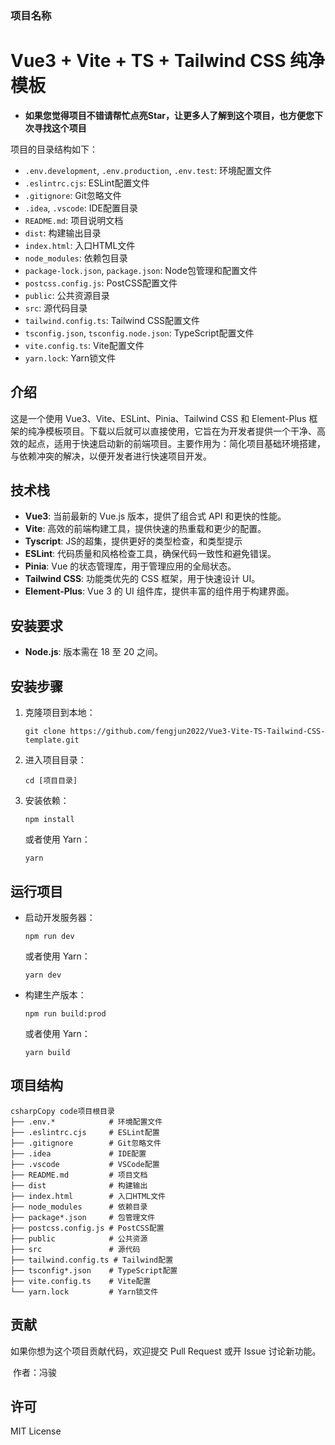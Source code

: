 



### 项目名称

# Vue3 + Vite + TS + Tailwind CSS 纯净模板

- **如果您觉得项目不错请帮忙点亮Star，让更多人了解到这个项目，也方便您下次寻找这个项目**

项目的目录结构如下：

- `.env.development`, `.env.production`, `.env.test`: 环境配置文件
- `.eslintrc.cjs`: ESLint配置文件
- `.gitignore`: Git忽略文件
- `.idea`, `.vscode`: IDE配置目录
- `README.md`: 项目说明文档
- `dist`: 构建输出目录
- `index.html`: 入口HTML文件
- `node_modules`: 依赖包目录
- `package-lock.json`, `package.json`: Node包管理和配置文件
- `postcss.config.js`: PostCSS配置文件
- `public`: 公共资源目录
- `src`: 源代码目录
- `tailwind.config.ts`: Tailwind CSS配置文件
- `tsconfig.json`, `tsconfig.node.json`: TypeScript配置文件
- `vite.config.ts`: Vite配置文件
- `yarn.lock`: Yarn锁文件



## 介绍

这是一个使用 Vue3、Vite、ESLint、Pinia、Tailwind CSS 和 Element-Plus 框架的纯净模板项目。下载以后就可以直接使用，它旨在为开发者提供一个干净、高效的起点，适用于快速启动新的前端项目。主要作用为：简化项目基础环境搭建，与依赖冲突的解决，以便开发者进行快速项目开发。

## 技术栈

- **Vue3**: 当前最新的 Vue.js 版本，提供了组合式 API 和更快的性能。
- **Vite**: 高效的前端构建工具，提供快速的热重载和更少的配置。
- **Tyscript**: JS的超集，提供更好的类型检查，和类型提示
- **ESLint**: 代码质量和风格检查工具，确保代码一致性和避免错误。
- **Pinia**: Vue 的状态管理库，用于管理应用的全局状态。
- **Tailwind CSS**: 功能类优先的 CSS 框架，用于快速设计 UI。
- **Element-Plus**: Vue 3 的 UI 组件库，提供丰富的组件用于构建界面。

## 安装要求

- **Node.js**: 版本需在 18 至 20 之间。

## 安装步骤

1. 克隆项目到本地：

   ```
   git clone https://github.com/fengjun2022/Vue3-Vite-TS-Tailwind-CSS-template.git
   ```

2. 进入项目目录：

   ```
   cd [项目目录]
   ```

3. 安装依赖：

   ```
   npm install
   ```

   或者使用 Yarn：

   ```
   yarn
   ```

## 运行项目

- 启动开发服务器：

  ```
  npm run dev
  ```

  或者使用 Yarn：

  ```
  yarn dev
  ```

- 构建生产版本：

  ```
  npm run build:prod
  ```

  或者使用 Yarn：

  ```
  yarn build
  ```

## 项目结构

```
csharpCopy code项目根目录
├── .env.*            # 环境配置文件
├── .eslintrc.cjs     # ESLint配置
├── .gitignore        # Git忽略文件
├── .idea             # IDE配置
├── .vscode           # VSCode配置
├── README.md         # 项目文档
├── dist              # 构建输出
├── index.html        # 入口HTML文件
├── node_modules      # 依赖目录
├── package*.json     # 包管理文件
├── postcss.config.js # PostCSS配置
├── public            # 公共资源
├── src               # 源代码
├── tailwind.config.ts # Tailwind配置
├── tsconfig*.json    # TypeScript配置
├── vite.config.ts    # Vite配置
└── yarn.lock         # Yarn锁文件
```

## 贡献

如果你想为这个项目贡献代码，欢迎提交 Pull Request 或开 Issue 讨论新功能。

​                                                           作者：冯骏

## 许可

MIT License           
